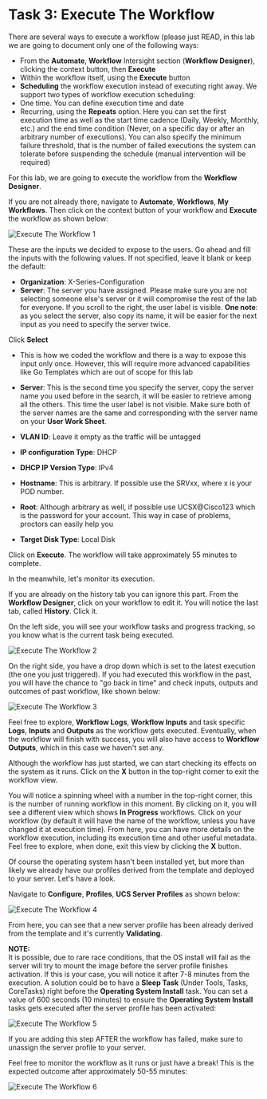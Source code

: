 # Task 3: Execute The Workflow

There are several ways to execute a workflow (please just READ, in this lab we are going to document only one of the following ways:

* From the **Automate**, **Workflow** Intersight section (**Workflow Designer**), clicking the context button, then **Execute**
* Within the workflow itself, using the **Execute** button
* **Scheduling** the workflow execution instead of executing right away. We support two types of workflow execution scheduling:
* One time. You can define execution time and date
* Recurring, using the **Repeats** option. Here you can set the first execution time as well as the start time cadence (Daily, Weekly, Monthly, etc.) and the end time condition (Never, on a specific day or after an arbitrary number of executions). You can also specify the minimum failure threshold, that is the number of failed executions the system can tolerate before suspending the schedule (manual intervention will be required)

For this lab, we are going to execute the workflow from the **Workflow Designer**.

If you are not already there, navigate to **Automate**, **Workflows**, **My Workflows**.
Then click on the context button of your workflow and **Execute** the workflow as shown below:

![Execute The Workflow 1](./ExecuteTheWorkflow1.png "Execute The Workflow 1")

These are the inputs we decided to expose to the users. Go ahead and fill the inputs with the following values. If not specified, leave it blank or keep the default:

* **Organization**: X-Series-Configuration
* **Server**: The server you have assigned. Please make sure you are not selecting someone else's server or it will compromise the rest of the lab for everyone.
If you scroll to the right, the user label is visible.
**One note**: as you select the server, also copy its name, it will be easier for the next input as you need to specify the server twice.

Click **Select**

* This is how we coded the workflow and there is a way to expose this input only once. However, this will require more advanced capabilities like Go Templates which are out of scope for this lab
* **Server**: This is the second time you specify the server, copy the server name you used before in the search, it will be easier to retrieve among all the others. This time the user label is not visible.
Make sure both of the server names are the same and corresponding with the server name on your **User Work Sheet**.

* **VLAN ID**: Leave it empty as the traffic will be untagged
* **IP configuration Type**: DHCP
* **DHCP IP Version Type**: IPv4
* **Hostname**: This is arbitrary. If possible use the SRVxx, where x is your POD number.
* **Root**: Although arbitrary as well, if possible use UCSX@Cisco123 which is the password for your account. This way in case of problems, proctors can easily help you
* **Target Disk Type**: Local Disk

Click on **Execute**. The workflow will take approximately 55 minutes to complete.

In the meanwhile, let's monitor its execution.

If you are already on the history tab you can ignore this part.
From the **Workflow Designer**, click on your workflow to edit it.
You will notice the last tab, called **History**. Click it.

On the left side, you will see your workflow tasks and progress tracking, so you know what is the current task being executed.

![Execute The Workflow 2](./ExecuteTheWorkflow2.png "Execute The Workflow 2")

On the right side, you have a drop down which is set to the latest execution (the one you just triggered). If you had executed this workflow in the past, you will have the chance to "go back in time" and check inputs, outputs and outcomes of past workflow, like shown below:

![Execute The Workflow 3](./ExecuteTheWorkflow3.png "Execute The Workflow 3")

Feel free to explore, **Workflow Logs**, **Workflow Inputs** and task specific **Logs**, **Inputs** and **Outputs** as the workflow gets executed. Eventually, when the workflow will finish with success, you will also have access to **Workflow Outputs**, which in this case we haven't set any.

Although the workflow has just started, we can start checking its effects on the system as it runs. Click on the **X** button in the top-right corner to exit the workflow view.

You will notice a spinning wheel with a number in the top-right corner, this is the number of running workflow in this moment. By clicking on it, you will see a different view which shows **In Progress** workflows. Click on your workflow (by default it will have the name of the workflow, unless you have changed it at execution time).
From here, you can have more details on the workflow execution, including its execution time and other useful metadata. Feel free to explore, when done, exit this view by clicking the **X** button.

Of course the operating system hasn't been installed yet, but more than likely we already have our profiles derived from the template and deployed to your server. Let's have a look.

Navigate to **Configure**, **Profiles**, **UCS Server Profiles** as shown below:

![Execute The Workflow 4](./ExecuteTheWorkflow4.png "Execute The Workflow 4")

From here, you can see that a new server profile has been already derived from the template and it's currently **Validating**.

**NOTE:**  
It is possible, due to rare race conditions, that the OS install will fail as the server will try to mount the image before the server profile finishes activation. If this is your case, you will notice it after 7-8 minutes from the execution. A solution could be to have a **Sleep Task** (Under Tools, Tasks, CoreTasks) right before the **Operating System Install** task. You can set a value of 600 seconds (10 minutes) to ensure the **Operating System Install** tasks gets executed after the server profile has been activated:

![Execute The Workflow 5](./ExecuteTheWorkflow5.png "Execute The Workflow 5")

If you are adding this step AFTER the workflow has failed, make sure to unassign the server profile to your server.

Feel free to monitor the workflow as it runs or just have a break! 
This is the expected outcome after approximately 50-55 minutes:

![Execute The Workflow 6](./ExecuteTheWorkflow6.png "Execute The Workflow 6")